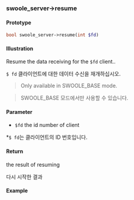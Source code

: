 ### swoole_server->resume

#### Prototype

```php
bool swoole_server->resume(int $fd)
```

#### Illustration

Resume the data receiving for the `$fd` client..

`$ fd` 클라이언트에 대한 데이터 수신을 재개하십시오.

> Only available in SWOOLE_BASE mode.

> SWOOLE_BASE 모드에서만 사용할 수 있습니다.

#### Parameter

* `$fd`	the id number of client

*`$ fd`는 클라이언트의 ID 번호입니다.

#### Return

the result of resuming 

다시 시작한 결과

#### Example
